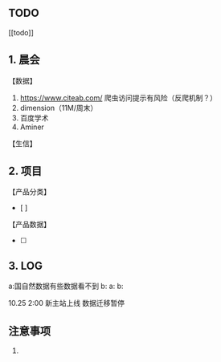 ## TODO
[[todo]]


## 1. 晨会
【数据】
1. https://www.citeab.com/ 爬虫访问提示有风险（反爬机制？）
2. dimension（11M/周末）
3. 百度学术
4. Aminer

【生信】

## 2. 项目
【产品分类】
- [ ] 

【产品数据】

- [ ] 



## 3. LOG
a:国自然数据有些数据看不到
b:
a:
b:

10.25 2:00 新主站上线
数据迁移暂停


## 注意事项
1. 

  




